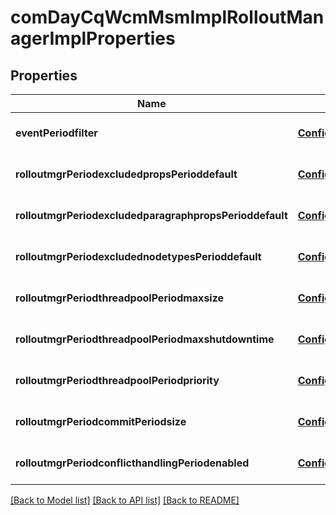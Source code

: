 # comDayCqWcmMsmImplRolloutManagerImplProperties

## Properties
Name | Type | Description | Notes
------------ | ------------- | ------------- | -------------
**eventPeriodfilter** | [**ConfigNodePropertyString**](ConfigNodePropertyString.md) |  | [optional] [default to null]
**rolloutmgrPeriodexcludedpropsPerioddefault** | [**ConfigNodePropertyArray**](ConfigNodePropertyArray.md) |  | [optional] [default to null]
**rolloutmgrPeriodexcludedparagraphpropsPerioddefault** | [**ConfigNodePropertyArray**](ConfigNodePropertyArray.md) |  | [optional] [default to null]
**rolloutmgrPeriodexcludednodetypesPerioddefault** | [**ConfigNodePropertyArray**](ConfigNodePropertyArray.md) |  | [optional] [default to null]
**rolloutmgrPeriodthreadpoolPeriodmaxsize** | [**ConfigNodePropertyInteger**](ConfigNodePropertyInteger.md) |  | [optional] [default to null]
**rolloutmgrPeriodthreadpoolPeriodmaxshutdowntime** | [**ConfigNodePropertyInteger**](ConfigNodePropertyInteger.md) |  | [optional] [default to null]
**rolloutmgrPeriodthreadpoolPeriodpriority** | [**ConfigNodePropertyDropDown**](ConfigNodePropertyDropDown.md) |  | [optional] [default to null]
**rolloutmgrPeriodcommitPeriodsize** | [**ConfigNodePropertyInteger**](ConfigNodePropertyInteger.md) |  | [optional] [default to null]
**rolloutmgrPeriodconflicthandlingPeriodenabled** | [**ConfigNodePropertyBoolean**](ConfigNodePropertyBoolean.md) |  | [optional] [default to null]

[[Back to Model list]](../README.md#documentation-for-models) [[Back to API list]](../README.md#documentation-for-api-endpoints) [[Back to README]](../README.md)


